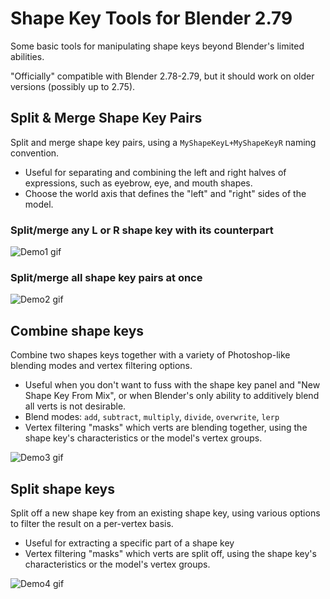 # Shape Key Tools for Blender 2.79
Some basic tools for manipulating shape keys beyond Blender's limited abilities.

"Officially" compatible with Blender 2.78-2.79, but it should work on older versions (possibly up to 2.75).

## Split & Merge Shape Key Pairs
Split and merge shape key pairs, using a `MyShapeKeyL+MyShapeKeyR` naming convention.
* Useful for separating and combining the left and right halves of expressions, such as eyebrow, eye, and mouth shapes.
* Choose the world axis that defines the "left" and "right" sides of the model.

### Split/merge any L or R shape key with its counterpart
![Demo1 gif](https://github.com/TiberiumFusion/BlenderShapeKeyTools/blob/master/demovids/demo1.gif)

### Split/merge all shape key pairs at once
![Demo2 gif](https://github.com/TiberiumFusion/BlenderShapeKeyTools/blob/master/demovids/demo2.gif)


## Combine shape keys
Combine two shapes keys together with a variety of Photoshop-like blending modes and vertex filtering options.
* Useful when you don't want to fuss with the shape key panel and "New Shape Key From Mix", or when Blender's only ability to additively blend all verts is not desirable.
* Blend modes: `add`, `subtract`, `multiply`, `divide`, `overwrite`, `lerp`
* Vertex filtering "masks" which verts are blending together, using the shape key's characteristics or the model's vertex groups.

![Demo3 gif](https://github.com/TiberiumFusion/BlenderShapeKeyTools/blob/master/demovids/demo3.gif)


## Split shape keys
Split off a new shape key from an existing shape key, using various options to filter the result on a per-vertex basis.
* Useful for extracting a specific part of a shape key
* Vertex filtering "masks" which verts are split off, using the shape key's characteristics or the model's vertex groups.

![Demo4 gif](https://github.com/TiberiumFusion/BlenderShapeKeyTools/blob/master/demovids/demo4.gif)
